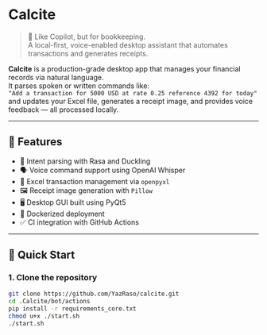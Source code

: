 # Calcite

> 🧮 Like Copilot, but for bookkeeping.  
> A local-first, voice-enabled desktop assistant that automates transactions and generates receipts.

**Calcite** is a production-grade desktop app that manages your financial records via natural language.  
It parses spoken or written commands like:  
`"Add a transaction for 5000 USD at rate 0.25 reference 4392 for today"`  
and updates your Excel file, generates a receipt image, and provides voice feedback — all processed locally.

---

## 🔧 Features

- 🧠 Intent parsing with Rasa and Duckling
- 🗣️ Voice command support using OpenAI Whisper
- 🧾 Excel transaction management via `openpyxl`
- 🖼️ Receipt image generation with `Pillow`
- 🖥️ Desktop GUI built using PyQt5
- 🐳 Dockerized deployment
- ✅ CI integration with GitHub Actions

---

## 🚀 Quick Start

### 1. Clone the repository

```bash
git clone https://github.com/YazRaso/calcite.git
cd .Calcite/bot/actions
pip install -r requirements_core.txt
chmod u+x ./start.sh
./start.sh
```




